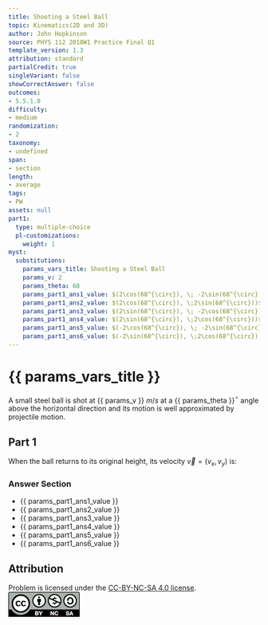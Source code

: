 ```yaml
---
title: Shooting a Steel Ball
topic: Kinematics(2D and 3D)
author: John Hopkinson
source: PHYS 112 2018W1 Practice Final Q1
template_version: 1.3
attribution: standard
partialCredit: true
singleVariant: false
showCorrectAnswer: false
outcomes:
- 5.5.1.0
difficulty:
- medium
randomization:
- 2
taxonomy:
- undefined
span:
- section
length:
- average
tags:
- PW
assets: null
part1:
  type: multiple-choice
  pl-customizations:
    weight: 1
myst:
  substitutions:
    params_vars_title: Shooting a Steel Ball
    params_v: 2
    params_theta: 68
    params_part1_ans1_value: $(2\cos(68^{\circ}), \; -2\sin(68^{\circ}))$
    params_part1_ans2_value: $(2\cos(68^{\circ}), \;2\sin(68^{\circ}))$
    params_part1_ans3_value: $(2\sin(68^{\circ}), \; -2\cos(68^{\circ}))$
    params_part1_ans4_value: $(2\sin(68^{\circ}), \;2\cos(68^{\circ}))$
    params_part1_ans5_value: $(-2\cos(68^{\circ}), \; -2\sin(68^{\circ}))$
    params_part1_ans6_value: $(-2\sin(68^{\circ}), \;2\cos(68^{\circ}))$
---
```

# {{ params_vars_title }}
A small steel ball is shot at {{ params_v }} $m/s$ at a {{ params_theta }}$^{\circ}$ angle above the horizontal direction and its motion is well approximated by projectile motion.

## Part 1

When the ball returns to its original height, its velocity $\overrightarrow{v} = (v_x, v_y)$ is:

### Answer Section

- {{ params_part1_ans1_value }}
- {{ params_part1_ans2_value }}
- {{ params_part1_ans3_value }}
- {{ params_part1_ans4_value }}
- {{ params_part1_ans5_value }}
- {{ params_part1_ans6_value }}

## Attribution

Problem is licensed under the [CC-BY-NC-SA 4.0 license](https://creativecommons.org/licenses/by-nc-sa/4.0/).<br> ![The Creative Commons 4.0 license requiring attribution-BY, non-commercial-NC, and share-alike-SA license.](https://raw.githubusercontent.com/firasm/bits/master/by-nc-sa.png)